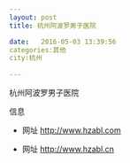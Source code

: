 ```yaml
--- 
layout: post 
title: 杭州阿波罗男子医院

date:   2016-05-03 13:39:56 
categories:其他  
city:杭州
  
--- 
```

   
杭州阿波罗男子医院

信息
 - 网址 http://www.hzabl.com

 - 网址 http://www.hzabl.cn



